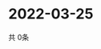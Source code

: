 # 2022-03-25
  共 0条

  <!-- BEGIN -->
  <!-- 最后更新时间Fri Mar 25 2022 10:06:50 GMT+0000 (Coordinated Universal Time) -->
  
  <!-- END -->
  
  